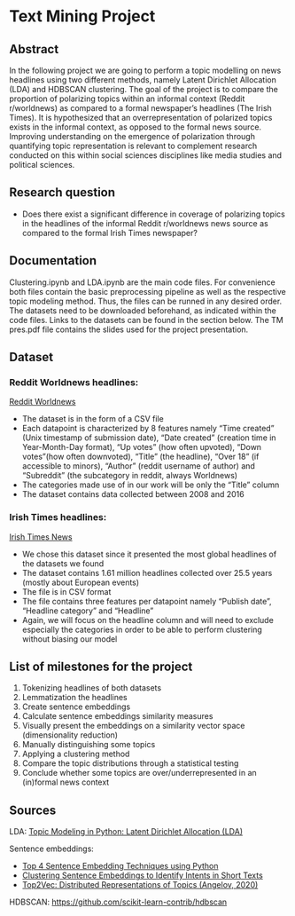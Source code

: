 # Text Mining Project

## Abstract
In the following project we are going to perform a topic modelling on news headlines using two different methods, namely Latent Dirichlet Allocation (LDA) and HDBSCAN clustering. The goal of the project is to compare the proportion of polarizing topics within  an informal context (Reddit r/worldnews) as compared to a formal newspaper’s headlines (The Irish Times). It is hypothesized that an overrepresentation of polarized topics exists in the informal context, as opposed to the formal news source. Improving understanding on the emergence of polarization through quantifying topic representation is relevant to complement research conducted on this within social sciences disciplines like media studies and political sciences. 

## Research question
-	Does there exist a significant difference in coverage of polarizing topics in the headlines of the informal Reddit r/worldnews news source as compared to the formal Irish Times newspaper?

## Documentation
Clustering.ipynb and LDA.ipynb are the main code files. 
For convenience both files contain the basic preprocessing pipeline as well as the respective topic modeling method. Thus, the files can be runned in any desired order.
The datasets need to be downloaded beforehand, as indicated within the code files. Links to the datasets can be found in the section below.
The TM pres.pdf file contains the slides used for the project presentation.

## Dataset

### Reddit Worldnews headlines:
[Reddit Worldnews](https://www.kaggle.com/datasets/rootuser/worldnews-on-reddit)
-	The dataset is in the form of a CSV file
-	Each datapoint is characterized by 8 features namely “Time created” (Unix timestamp of submission date), “Date created” (creation time in Year-Month-Day format), “Up votes” (how often upvoted), “Down votes”(how often downvoted), “Title” (the headline), “Over 18” (if accessible to minors), “Author” (reddit username of author) and “Subreddit” (the subcategory in reddit, always Worldnews)
-	The categories made use of in our work will be only the “Title” column
-	The dataset contains data collected between 2008 and 2016

### Irish Times headlines:
[Irish Times News](https://www.kaggle.com/datasets/therohk/ireland-historical-news)
-	We chose this dataset since it presented the most global headlines of the datasets we found
-	The dataset contains 1.61 million headlines collected over 25.5 years (mostly about European events)
-	The file is in CSV format
-	The file contains three features per datapoint namely “Publish date”, “Headline category” and “Headline”
-	Again, we will focus on the headline column and will need to exclude especially the categories in order to be able to perform clustering without biasing our model


## List of milestones for the project
1.	Tokenizing headlines of both datasets
2.	Lemmatization the headlines
3.	Create sentence embeddings
4.	Calculate sentence embeddings similarity measures
5.	Visually present the embeddings on a similarity vector space (dimensionality reduction)
6.	Manually distinguishing some topics
7.	Applying a clustering method
8.	Compare the topic distributions through a statistical testing
9.	Conclude whether some topics are over/underrepresented in an (in)formal news context

## Sources
LDA:
[Topic Modeling in Python: Latent Dirichlet Allocation (LDA)](https://towardsdatascience.com/end-to-end-topic-modeling-in-python-latent-dirichlet-allocation-lda-35ce4ed6b3e0)

Sentence embeddings:
- [Top 4 Sentence Embedding Techniques using Python](https://www.analyticsvidhya.com/blog/2020/08/top-4-sentence-embedding-techniques-using-python/)
- [Clustering Sentence Embeddings to Identify Intents in Short Texts](https://towardsdatascience.com/clustering-sentence-embeddings-to-identify-intents-in-short-text-48d22d3bf02e)
- [Top2Vec: Distributed Representations of Topics (Angelov, 2020)](https://arxiv.org/pdf/2008.09470.pdf)

HDBSCAN:
https://github.com/scikit-learn-contrib/hdbscan
